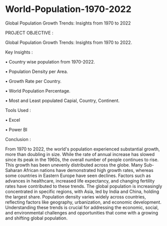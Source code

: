  # World-Population-1970-2022

Global Population Growth Trends: Insights from 1970 to 2022

PROJECT OBJECTIVE :

Global Population Growth Trends: Insights from 1970 to 2022.


Key Insights :

•	Country wise population from 1970-2022.

•	Population Density per Area.

•	Growth Rate per Country.

•	World Population Percentage.

•	Most and Least populated Capial, Country, Continent.

Tools Used :

•	Excel

•	Power BI

Conclusion :

From 1970 to 2022, the world's population experienced substantial growth, more than doubling in size.
While the rate of annual increase has slowed since its peak in the 1960s, the overall number of people continues to rise.
This growth has been unevenly distributed across the globe. Many Sub-Saharan African nations have demonstrated high growth rates, whereas some countries in Eastern Europe have seen declines.
Factors such as advances in healthcare, increased life expectancy, and changing fertility rates have contributed to these trends.
The global population is increasingly concentrated in specific regions, with Asia, led by India and China, holding the largest share. Population density varies widely across countries, reflecting factors like geography, urbanization, and economic development.
Understanding these trends is crucial for addressing the economic, social, and environmental challenges and opportunities that come with a growing and shifting global population.


